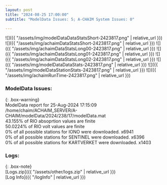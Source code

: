 ```yaml
---
layout: post
title: "2024-08-25 17:00:00"
subtitle: "ModelData Issues: 5; A-CHAIM System Issues: 0"

---
```


![]({{ "/assets/img/modelDataDataStatsShort-2423817.png" | relative_url }})
![]({{ "/assets/img/achaimDataStatsShort-2423817.png" | relative_url }})
![]({{ "/assets/img/achaimDataStatsLong00-2423817.png" | relative_url }})
![]({{ "/assets/img/achaimDataStatsLong01-2423817.png" | relative_url }})
![]({{ "/assets/img/achaimDataStatsLong02-2423817.png" | relative_url }})
![]({{ "/assets/img/modelDataDataStats-2423817.png" | relative_url }})
![]({{ "/assets/img/modelDataStationStats-2423817.png" | relative_url }})
![]({{ "/assets/img/achaimRunTime-2423817.png" | relative_url }})


### ModelData Issues:  
  
{: .box-warning}  
 ModelData report for 25-Aug-2024 17:15:09   
 /home/chaim/ACHAIM_SERVER/A-CHAIM/modelData/2024/238/17/modelData.mat   
 43.155% of RIO absoprtion values are finite   
 50.0224% of RIO volt values are finite   
 0% of all possible stations for IONO were downloaded. x6941   
 0% of all possible stations for SENTINEL were downloaded. x6396   
 0% of all possible stations for KARTVERKET were downloaded. x1403   
  


### Logs:  
  
{: .box-note}  
[Logs.zip]({{ "/assets/other/logs.zip" | relative_url }})  
[Log Info]({{ "/logInfo" | relative_url }})  
